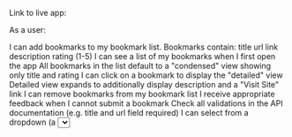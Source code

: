 Link to live app:   


As a user:

I can add bookmarks to my bookmark list. Bookmarks contain:
title
url link
description
rating (1-5)
I can see a list of my bookmarks when I first open the app
All bookmarks in the list default to a "condensed" view showing only title and rating
I can click on a bookmark to display the "detailed" view
Detailed view expands to additionally display description and a "Visit Site" link
I can remove bookmarks from my bookmark list
I receive appropriate feedback when I cannot submit a bookmark
Check all validations in the API documentation (e.g. title and url field required)
I can select from a dropdown (a <select> element) a "minimum rating" to filter the list by all bookmarks rated at or above the chosen selection